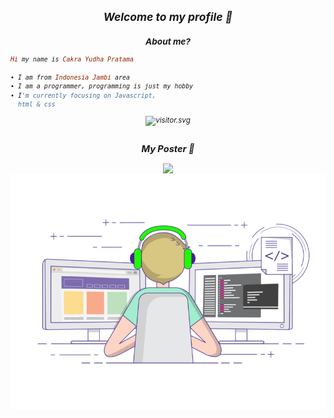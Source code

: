 <h2 align="center"><i><small>Welcome to my profile 👀</h2>
<h3 align="center">About me?</h3>

```rb
Hi my name is Cakra Yudha Pratama

• I am from Indonesia Jambi area
• I am a programmer, programming is just my hobby
• I'm currently focusing on Javascript,
  html & css
```

<div align="center">
<img src="https://count.caliphdev.my.id/get/@cakrayp?theme=rule34" alt="visitor.svg">
</div>


<h2 align="center"><i><small>My Poster 👀</h2>
<div align="center">
<img align="center" src="https://cardivo.vercel.app/api?name=Cakra%20YP&description=Hi,%20I%27m%20Cakra%20and%20I%27m%20just%20a%20beginner%20programmer,%20Nice%20to%20meet%20you&image=https://avatars.githubusercontent.com/cakrayp&usqp=CAU&backgroundColor=%23ecf0f1&instagram=@cakrayp_jhn&github=cakrayp&pattern=ticTacToe&colorPattern=%23eaeaea&site=cakrayp.xyz"/>
</div>

<div align="center">
<img align="center" fit="fill" alt="GIF" src="https://raw.githubusercontent.com/devSouvik/devSouvik/master/gif3.gif" />
</div>

<!--
**cakrayp/cakrayp** is a ✨ _special_ ✨ repository because its `README.md` (this file) appears on your GitHub profile.

Here are some ideas to get you started:

- 🔭 I’m currently working on ...
- 🌱 I’m currently learning ...
- 👯 I’m looking to collaborate on ...
- 🤔 I’m looking for help with ...
- 💬 Ask me about ...
- 📫 How to reach me: ...
- 😄 Pronouns: ...
- ⚡ Fun fact: ...
-->
